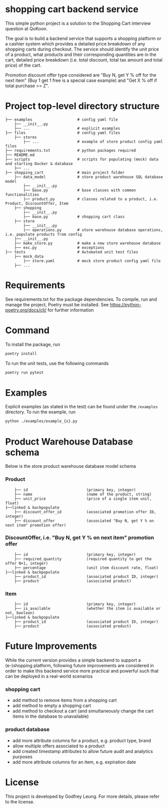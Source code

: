 # shopping cart backend service

This simple python project is a solution to the Shopping Cart interview question at QoKoon.

The goal is to build a backend service that supports a shopping platform or a cashier system which provides
a detailed price breakdown of any shopping carts during checkout. The service should identify the unit price of a product,
what products and their corresponding quantities are in the cart, detailed price breakdown (i.e. total discount,
total tax amount and total price) of the cart.

Promotion discount offer type considered are "Buy N, get Y % off for the next item" (Buy 1 get 1 free is a special case example)
and "Get X % off if total purchase >= Z". 


# Project top-level directory structure

    ├── examples                    # config yaml file
        ├── __init__.py
        ├── ...                     # explicit examples
    ├── files                       # config yaml files
        ├── stores
            ├── ...                 # example of store product config yaml files
    ├── requirements.txt            # python packages required
    ├── README.md
    ├── scripts                     # scripts for populating (mock) data and starting Docker & database
        ├── ...
    ├── shopping_cart               # main project folder
        ├── data_model              # store product warehouse SQL database model
            ├── __init__.py
            ├── base.py             # base classes with common functionalities
            ├── product.py          # classes related to a product, i.e. Product, DiscountOffer, Item
        ├── shopping
            ├── __init__.py
            ├── base.py             # shopping cart class
        ├── store
            ├── __init__.py
            ├── operations.py       # store warehouse database operations, i.e. populate products from config
        ├── __init__.py
        ├── make_store.py           # make a new store warehouse database
        ├── exc.py                  # exceptions
    ├── tests                       # Automated unit test files
        ├── mock_data
            ├── store.yaml          # mock store product config yaml file
        ├── ...


# Requirements

See requirements.txt for the package dependencies. To compile, run and manage the project, Poetry must be installed.
See https://python-poetry.org/docs/cli/ for further information

# Command

To install the package, run

```bash
poetry install
```

To run the unit tests, use the following commands

```bash
poetry run pytest
```

# Examples

Explicit examples (as stated in the test) can be found under the `/examples` directory. To run the example, run
```bash
python ./examples/example_{x}.py
```


# Product Warehouse Database schema

Below is the store product warehouse database model schema

### Product
        ├── id                          (primary key, integer)
        ├── name                        (name of the product, string)
        ├── unit_price                  (price of a single item unit, float)
    ├──linked & backpopulate
        ├── discount_offer_id           (associated promotion offer ID, integer)
        ├── discount_offer              (associated "Buy N, get Y % on next item" promotion offer)

### DiscountOffer, i.e. "Buy N, get Y % on next item" promotion offer
        ├── id                          (primary key, integer)
        ├── required_quantity           (required quantity to get the offer N+1, integer)
        ├── percentage                  (unit item discount rate, float)
    ├──linked & backpopulate
        ├── product_id                  (associated product ID, integer)
        ├── product                     (associated product)

### Item
        ├── id                          (primary key, integer)
        ├── is_available                (whether the item is available or not, boolean)
    ├──linked & backpopulate
        ├── product_id                  (associated product ID, integer)
        ├── product                     (associated product)


# Future Improvements

While the current version provides a simple backend to support a (e-)shopping platform, following future improvements
are considered in order to make this backend service more practical and powerful such that can be deployed in a
real-world scenarios

### shopping cart
- add method to remove items from a shopping cart
- add method to empty a shopping cart
- add method to checkout a cart (and simultaneously change the cart items in the database to unavailable)

### product database
- add more attribute columns for a product, e.g. product type, brand
- allow multiple offers associated to a product
- add created timestamp attributes to allow future audit and analytics purposes
- add more attribute columns for an item, e.g. expiration date


# License

This project is developed by Godfrey Leung. For more details, please refer to the license.